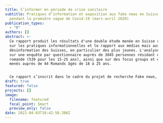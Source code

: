 ```yaml
---
title: S’informer en période de crise sanitaire
subtitle: Pratiques d’information et exposition aux fake news en Suisse romande
  pendant la première vague de Covid-19 (mars-avril 2020)
publication_types:
  - "0"
authors: []
abstract: >-
  Ce rapport produit les résultats d'une double étude menée en Suisse romande
  sur les pratiques informationnelles et le rapport aux médias mais aussi à la
  désinformation des Suisses, en particulier des plus jeunes. L'analyse repose
  sur une enquête par questionnaire auprès de 3845 personnes résidant en Suisse
  romande (539 pour les 15-25 ans), ainsi que sur des focus groups et entretiens
  menés auprès de 44 Romands âgés de 18 à 25 ans.


  Ce rapport s’inscrit dans le cadre du projet de recherche Fake news, publics et journalisme, financé par l’Initiative for Media Innovation, avec également le soutien de l’Office fédéral de la communication. Le projet plus global (https://www.researchfakenews.ch) a été conduit en partenariat avec le média Le Temps.
draft: true
featured: false
projects: []
image:
  filename: featured
  focal_point: Smart
  preview_only: false
date: 2021-04-03T18:42:58.206Z
---
```

